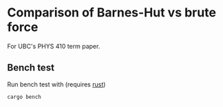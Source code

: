 # Comparison of Barnes-Hut vs brute force

For UBC's PHYS 410 term paper.

## Bench test

Run bench test with (requires [rust](https://www.rust-lang.org/tools/install))

```
cargo bench
```
